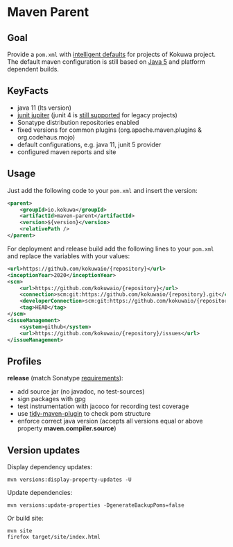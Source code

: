 # Maven Parent

## Goal

Provide a `pom.xml` with [intelligent defaults](https://en.wikipedia.org/wiki/Convention_over_configuration) for projects of Kokuwa project.
The default maven configuration is still based on [Java 5](https://maven.apache.org/plugins/maven-compiler-plugin/compile-mojo.html#source) and platform dependent builds.

## KeyFacts
 * java 11 (lts version)
 * [junit jupiter](http://junit.org/junit5/docs/current/user-guide/) (junit 4 is [still supported](http://junit.org/junit5/docs/current/user-guide/#running-tests-junit-platform-runner) for legacy projects)
 * Sonatype distribution repositories enabled
 * fixed versions for common plugins (org.apache.maven.plugins & org.codehaus.mojo)
 * default configurations, e.g. java 11, junit 5 provider
 * configured maven reports and site

## Usage

Just add the following code to your `pom.xml` and insert the version:

```xml
<parent>
	<groupId>io.kokuwa</groupId>
	<artifactId>maven-parent</artifactId>
	<version>${version}</version>
	<relativePath />
</parent>
```

For deployment and release build add the following lines to your `pom.xml` and replace the variables with your values:
```xml
<url>https://github.com/kokuwaio/{repository}</url>
<inceptionYear>2020</inceptionYear>
<scm>
	<url>https://github.com/kokuwaio/{repository}</url>
	<connection>scm:git:https://github.com/kokuwaio/{repository}.git</connection>
	<developerConnection>scm:git:https://github.com/kokuwaio/{repository}.git</developerConnection>
	<tag>HEAD</tag>
</scm>
<issueManagement>
	<system>github</system>
	<url>https://github.com/kokuwaio/{repository}/issues</url>
</issueManagement>
```

## Profiles

**release** (match Sonatype [requirements](https://central.sonatype.org/pages/requirements.html)):

 * add source jar (no javadoc, no test-sources)
 * sign packages with gpg
 * test instrumentation with jacoco for recording test coverage
 * use [tidy-maven-plugin](http://www.mojohaus.org/tidy-maven-plugin/) to check pom structure
 * enforce correct java version (accepts all versions equal or above property **maven.compiler.source**)

## Version updates

Display dependency updates:
```
mvn versions:display-property-updates -U
```

Update dependencies:
```
mvn versions:update-properties -DgenerateBackupPoms=false
```

Or build site:
```
mvn site
firefox target/site/index.html
```